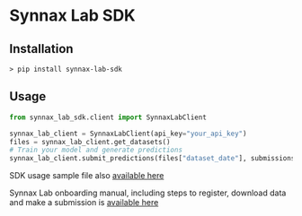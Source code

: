 # Synnax Lab SDK

## Installation

```Shell
> pip install synnax-lab-sdk
```

## Usage

```Python
from synnax_lab_sdk.client import SynnaxLabClient

synnax_lab_client = SynnaxLabClient(api_key="your_api_key")
files = synnax_lab_client.get_datasets()
# Train your model and generate predictions
synnax_lab_client.submit_predictions(files["dataset_date"], submissions_path)
```

SDK usage sample file also [available here](https://github.com/synnax-ai/synnax-lab-sdk/blob/master/samples/main.py)

Synnax Lab onboarding manual, including steps to register, download data and make a submission is [available here](https://github.com/synnax-ai/synnax-lab-sdk/blob/master/tutorials/onboarding_manual.ipynb)
